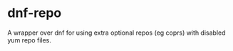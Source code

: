 # dnf-repo

A wrapper over dnf for using extra optional repos (eg coprs)
with disabled yum repo files.
